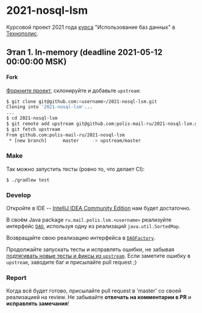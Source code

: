 # 2021-nosql-lsm
Курсовой проект 2021 года [курса](https://polis.mail.ru/curriculum/program/discipline/1169/) "Использование баз данных" в [Технополис](https://polis.mail.ru).

## Этап 1. In-memory (deadline 2021-05-12 00:00:00 MSK)
#### Fork
[Форкните проект](https://help.github.com/articles/fork-a-repo/), склонируйте и добавьте `upstream`:
```bash
$ git clone git@github.com:<username>/2021-nosql-lsm.git
Cloning into '2021-nosql-lsm'...
...
$ cd 2021-nosql-lsm
$ git remote add upstream git@github.com:polis-mail-ru/2021-nosql-lsm.git
$ git fetch upstream
From github.com:polis-mail-ru/2021-nosql-lsm
 * [new branch]      master     -> upstream/master
```

### Make
Так можно запустить тесты (ровно то, что делает CI):
```
$ ./gradlew test
```

### Develop
Откройте в IDE -- [IntelliJ IDEA Community Edition](https://www.jetbrains.com/idea/) нам будет достаточно.

В своём Java package `ru.mail.polis.lsm.<username>` реализуйте интерфейс [`DAO`](src/main/java/ru/mail/polis/lsm/DAO.java), используя одну из реализаций `java.util.SortedMap`.

Возвращайте свою реализацию интерфейса в [`DAOFactory`](src/main/java/ru/mail/polis/lsm/DAOFactory.java#L57).

Продолжайте запускать тесты и исправлять ошибки, не забывая [подтягивать новые тесты и фиксы из `upstream`](https://help.github.com/articles/syncing-a-fork/). Если заметите ошибку в `upstream`, заводите баг и присылайте pull request ;)

### Report
Когда всё будет готово, присылайте pull request в 'master' со своей реализацией на review. Не забывайте **отвечать на комментарии в PR** и **исправлять замечания**!
